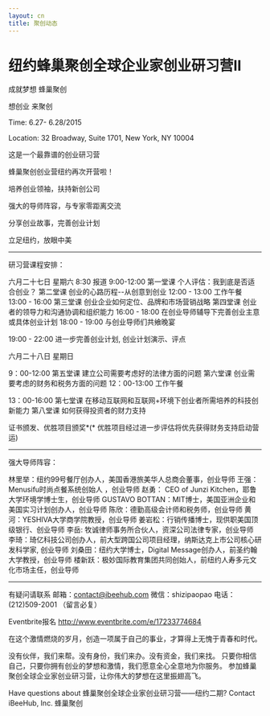 ```yaml
---
layout: cn
title: 聚创动态
---
```

# 纽约蜂巢聚创全球企业家创业研习营II

成就梦想 蜂巢聚创

想创业 来聚创


Time: 6.27- 6.28/2015

Location: 32 Broadway, Suite 1701, New York, NY 10004

 

 

这是一个最靠谱的创业研习营

蜂巢聚创创业营纽约再次开营啦！




培养创业领袖，扶持新创公司

强大的导师阵容，与专家零距离交流

分享创业故事，完善创业计划

立足纽约，放眼中美





--------------------------------------------------------------------------------
 

研习营课程安排：

 

六月二十七日 星期六
8:30 
报道
9:00-12:00 
第一堂课 个人评估：我到底是否适合创业？
第二堂课 创业的心路历程--从创意到创业
12:00 - 13:00 
工作午餐
13:00 - 16:00 
第三堂课 创业企业如何定位、品牌和市场营销战略
第四堂课 创业者的领导力和沟通协调和组织能力
16:00 - 18:00 
在创业导师辅导下完善创业主意或具体创业计划
18:00 - 19:00 
与创业导师们共飨晚宴 

19:00 - 22:00 
进一步完善创业计划, 创业计划演示、评点


六月二十八日 星期日

9：00-12:00 
第五堂课 建立公司需要考虑好的法律方面的问题
第六堂课 创业需要考虑的财务和税务方面的问题
12：00-13:00 
工作午餐

13：00-16:00 
第七堂课 在移动互联网和互联网+环境下创业者所需培养的科技创新能力
第八堂课 如何获得投资者的财力支持

证书颁发、优胜项目颁奖*(* 优胜项目经过进一步评估将优先获得财务支持启动营运)

 


--------------------------------------------------------------------------------



强大导师阵容：




林里举：纽约99号餐厅创办人，美国香港旅美华人总商会董事，创业导师
王强： Menusifu时尚点餐系统创始人 ，创业导师
赵勇： CEO of Junzi Kitchen，耶鲁大学环境学博士生，创业导师
GUSTAVO BOTTAN：MIT博士，美国亚洲企业和美国实习计划创办人，创业导师
陈欣：德勤高级会计师和税务师，创业导师
黄河：YESHIVA大学商学院教授，创业导师
姜岩松：行销传播博士，现供职美国顶级银行、创业导师
李岳: 牧诚律师事务所合伙人，资深公司法律专家，创业导师
李琦：琦亿科技公司创办人，前大型跨国公司项目经理，纳斯达克上市公司核心研发科学家, 创业导师
刘桑田：纽约大学博士，Digital Message创办人，前圣约翰大学教授，创业导师
楼新跃：极妙国际教育集团共同创始人，前纽约人寿多元文化市场主任，创业导师

 


--------------------------------------------------------------------------------
 

有疑问请联系
邮箱：contact@ibeehub.com
微信：shizipaopao
电话：(212)509-2001 （留言必复）

Eventbrite报名 http://www.eventbrite.com/e/17233774684

在这个激情燃烧的岁月，创造一项属于自己的事业，才算得上无愧于青春和时代。

没有伙伴，我们来帮。没有身份，我们来办。没有资金，我们来找。
只要你相信自己，只要你拥有创业的梦想和激情，我们愿意全心全意地为你服务。
参加蜂巢聚创全球企业家创业研习营，让你伟大的梦想在这里振翅高飞。

  
Have questions about 蜂巢聚创全球企业家创业研习营——纽约二期? Contact iBeeHub, Inc. 蜂巢聚创  
